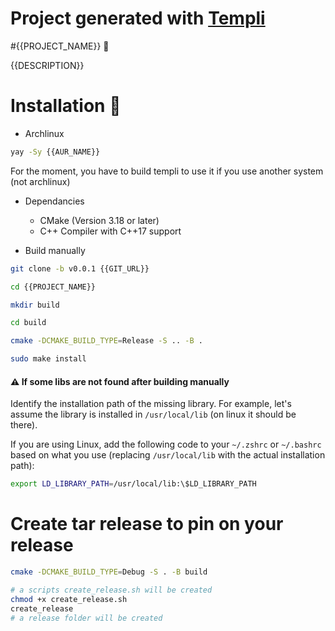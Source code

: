 # Project generated with [Templi](https://github.com/RickaPrincy/Templi)

#{{PROJECT_NAME}} :memo:

{{DESCRIPTION}}

# Installation :seedling:

- Archlinux

```bash
yay -Sy {{AUR_NAME}} 
```
For the moment, you have to build templi to use it if you use another system (not archlinux)

- Dependancies
    - CMake (Version 3.18 or later)
    - C++ Compiler with C++17 support

- Build manually

```bash
git clone -b v0.0.1 {{GIT_URL}} 

cd {{PROJECT_NAME}} 

mkdir build

cd build

cmake -DCMAKE_BUILD_TYPE=Release -S .. -B .

sudo make install
```
#### :warning: If some libs are not found after building manually

Identify the installation path of the missing library. For example, let's assume the library is installed in `/usr/local/lib` (on linux it should be there).

If you are using Linux, add the following code to your `~/.zshrc` or `~/.bashrc` based on what you use (replacing `/usr/local/lib` with the actual installation path):

```bash
export LD_LIBRARY_PATH=/usr/local/lib:\$LD_LIBRARY_PATH
```

# Create tar release to pin on your release
```bash
cmake -DCMAKE_BUILD_TYPE=Debug -S . -B build

# a scripts create_release.sh will be created
chmod +x create_release.sh 
create_release
# a release folder will be created
```
